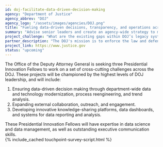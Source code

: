 ```yaml
---
id: doj-facilitate-data-driven-decision-making
agency: "Department of Justice"
agency_abbrev: "DOJ"
agency_logo: "/assets/images/agencies/DOJ.png"
title: "Fueling data-driven decisions, transparency, and operations across the U.S. Department of Justice"
summary: "Advise senior leaders and create an agency-wide strategy to modernize the U.S. Department of Justice (DOJ) so that it can enforce the law and ensure fair and impartial administration of justice."
project_challenge: "What are the existing gaps within DOJ’s legacy systems, and what is a structured way to implement change?"
partner_description: "The DOJ's mission is to enforce the law and defend the interests of the United States according to the law; to ensure public safety against threats foreign and domestic; to provide federal leadership in preventing and controlling crime; to seek just punishment for those guilty of unlawful behavior; and to ensure fair and impartial administration of justice for all Americans. Within the Department, the Office of the Deputy Attorney General advises and assists the Attorney General in formulating and implementing Departmental policies and programs and in providing overall supervision and direction to all organizational units of the Department. The Presidential Innovation Fellows will report to the Deputy Attorney General Chief of Staff."
project_link: https://www.justice.gov
status: "upcoming"
---
```

The Office of the Deputy Attorney General is seeking three Presidential Innovation Fellows to work on a set of cross-cutting challenges across the DOJ. These projects will be championed by the highest levels of DOJ leadership, and will include:
<ol>
<li>Ensuring data-driven decision making through department-wide data and technology modernization, process reengineering, and trend analysis.</li>
<li>Expanding external collaboration, outreach, and engagement. </li>
<li>Developing innovative knowledge-sharing platforms, data dashboards, and systems for data reporting and analysis.</li>
</ol>
These Presidential Innovation Fellows will have expertise in data science and data management, as well as outstanding executive communication skills. 

<section class="usa-section">
  <div class="grid-container">
    {% include_cached touchpoint-survey-script.html %}
  </div>
</section>